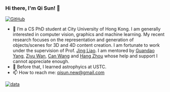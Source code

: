 ### Hi there, I'm Qi Sun! 👋

[![GitHub](https://img.shields.io/badge/dynamic/json?logo=github&label=GitHub&labelColor=495867&color=495867&query=%24.data.totalSubs&url=https%3A%2F%2Fapi.spencerwoo.com%2Fsubstats%2F%3Fsource%3Dgithub%26queryKey%3Dhayschan&style=flat-square)](https://github.com/sunqi-ustc)

- 🔭 I’m a CS PhD student at City University of Hong Kong. I am generally interested in computer vision, graphics and machine learning. My recent research focuses on the representation and generation of objects/scenes for 3D and 4D content creation.
I am fortunate to work under the supervision of Prof. [Jing Liao](https://scholar.google.com/citations?hl=zh-CN&user=3s9f9VIAAAAJ&view_op=list_works). I am mentored by [Guandao Yang](https://www.guandaoyang.com/), [Ziyu Wan](http://raywzy.com/), [Can Wang](https://cassiepython.github.io/) and [Hang Zhou](https://ryanhangzhou.github.io/) whose help and support I cannot appreciate enough.
- :satellite: Before that, I learned astrophyics at USTC.
- 📫 How to reach me: qisun.new@gmail.com

[![data](https://github-readme-stats.vercel.app/api?username=qsun1)]()

